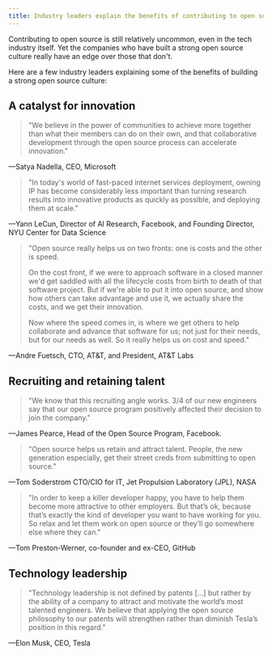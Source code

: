 ```yaml
---
title: Industry leaders explain the benefits of contributing to open source
---
```


Contributing to open source is still relatively uncommon, even in the tech industry itself.
Yet the companies who have built a strong open source culture really have an edge over those that don't.

Here are a few industry leaders explaining some of the benefits of building a strong open source culture:

## A catalyst for innovation

> "We believe in the power of communities
> to achieve more together than what their members can do on their own,
> and that collaborative development through the open source process can accelerate innovation."

—Satya Nadella, CEO, Microsoft

> "In today's world of fast-paced internet services deployment,
> owning IP has become considerably less important
> than turning research results into innovative products as quickly as possible,
> and deploying them at scale."

—Yann LeCun, Director of AI Research, Facebook, and Founding Director, NYU Center for Data Science

> "Open source really helps us on two fronts: one is costs and the other is speed.
>
> On the cost front, if we were to approach software in a closed manner we'd get saddled with all the lifecycle costs from birth to death of that software project. But if we're able to put it into open source, and show how others can take advantage and use it, we actually share the costs, and we get their innovation.
>
> Now where the speed comes in, is where we get others to help collaborate and advance that software for us; not just for their needs, but for our needs as well. So it really helps us on cost and speed."

—Andre Fuetsch, CTO, AT&T, and President, AT&T Labs

## Recruiting and retaining talent

> "We know that this recruiting angle works.
> 3/4 of our new engineers say that our open source program
> positively affected their decision to join the company."

—James Pearce, Head of the Open Source Program, Facebook.

> "Open source helps us retain and attract talent.
> People, the new generation especially,
> get their street creds from submitting to open source."

—Tom Soderstrom CTO/CIO for IT, Jet Propulsion Laboratory (JPL), NASA

> "In order to keep a killer developer happy,
> you have to help them become more attractive to other employers.
> But that’s ok, because that’s exactly the kind of developer you want to have working for you.
> So relax and let them work on open source or they’ll go somewhere else where they can."

—Tom Preston-Werner, co-founder and ex-CEO, GitHub

## Technology leadership

> "Technology leadership is not defined by patents […]
> but rather by the ability of a company to attract and motivate the world’s most talented engineers.
> We believe that applying the open source philosophy to our patents
> will strengthen rather than diminish Tesla’s position in this regard."

—Elon Musk, CEO, Tesla
